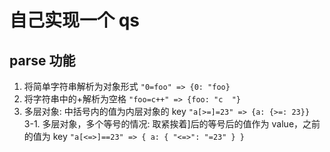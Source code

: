 # 自己实现一个 qs

## parse 功能

1. 将简单字符串解析为对象形式
   `"0=foo" => {0: "foo}`
2. 将字符串中的+解析为空格
   `"foo=c++" => {foo: "c  "}`
3. 多层对象: 中括号内的值为内层对象的 key
   `"a[>=]=23" => {a: {>=: 23}}`  
   3-1. 多层对象，多个等号的情况: 取紧挨着]后的等号后的值作为 value，之前的值为 key
   `"a[<=>]==23" => { a: { "<=>": "=23" } }`
